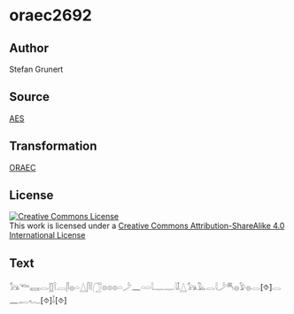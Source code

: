 # oraec2692

## Author

Stefan Grunert

## Source

[AES](https://github.com/simondschweitzer/aes)

## Transformation

[ORAEC](https://oraec.github.io/)

## License

<a rel="license" href="http://creativecommons.org/licenses/by-sa/4.0/"><img alt="Creative Commons License" style="border-width:0" src="https://i.creativecommons.org/l/by-sa/4.0/88x31.png" /></a><br />This work is licensed under a <a rel="license" href="http://creativecommons.org/licenses/by-sa/4.0/">Creative Commons Attribution-ShareAlike 4.0 International License</a>

## Text

𓃥𓆝𓈘𓂋𓊅𓌉𓐙𓋴𓐍𓏏𓉴𓋴𓌉𓃂𓊖𓊖𓊖𓏏𓌳𓈖𓏏𓏏𓇋𓊃𓊃𓇋𓄤𓉴𓃥𓅓𓂋𓇋𓌳𓄪𓐍𓅱𓐍𓂋[⯑]𓂋𓈖𓉻𓆑[⯑]𓄤[⯑]<br>
